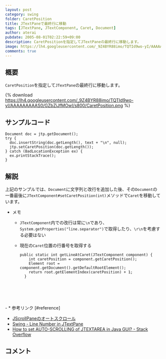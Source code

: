 ```yaml
---
layout: post
category: swing
folder: CaretPosition
title: JTextPaneで最終行に移動
tags: [JTextPane, JTextComponent, Caret, Document]
author: aterai
pubdate: 2005-08-01T02:22:59+09:00
description: CaretPositionを指定してJTextPaneの最終行に移動します。
image: https://lh4.googleusercontent.com/_9Z4BYR88imo/TQTId9wo-yI/AAAAAAAAAS0/GZbZiJfMOwI/s800/CaretPosition.png
comments: true
---
```

## 概要
`CaretPosition`を指定して`JTextPane`の最終行に移動します。

{% download https://lh4.googleusercontent.com/_9Z4BYR88imo/TQTId9wo-yI/AAAAAAAAAS0/GZbZiJfMOwI/s800/CaretPosition.png %}

## サンプルコード
<pre class="prettyprint"><code>Document doc = jtp.getDocument();
try {
  doc.insertString(doc.getLength(), text + "\n", null);
  jtp.setCaretPosition(doc.getLength());
} catch (BadLocationException ex) {
  ex.printStackTrace();
}
</code></pre>

## 解説
上記のサンプルでは、`Document`に文字列と改行を追加した後、その`Document`の一番最後に`JTextComponent#setCaretPosition(int)`メソッドで`Caret`を移動しています。

- メモ
    - `JTextComponent`内での改行は常に`\n`であり、`System.getProperties("line.separator")`で取得したり、`\r\n`を考慮する必要はない
    - 現在の`Caret`位置の行番号を取得する
        
        <pre class="prettyprint"><code>public static int getLineAtCaret(JTextComponent component) {
          int caretPosition = component.getCaretPosition();
          Element root = component.getDocument().getDefaultRootElement();
          return root.getElementIndex(caretPosition) + 1;
        }
</code></pre>
    - * 参考リンク [#reference]
- [JScrollPaneのオートスクロール](https://ateraimemo.com/Swing/AutoScroll.html)
- [Swing - Line Number in JTextPane](https://community.oracle.com/thread/1393939)
- [How to set AUTO-SCROLLING of JTEXTAREA in Java GUI? - Stack Overflow](https://stackoverflow.com/questions/1627028/how-to-set-auto-scrolling-of-jtextarea-in-java-gui)

<!-- dummy comment line for breaking list -->

## コメント
